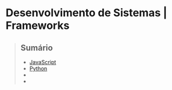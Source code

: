# Desenvolvimento de Sistemas | Frameworks

> ## Sumário 
>
> - [JavaScript]()
> - [Python]()
> - []()
> - []()